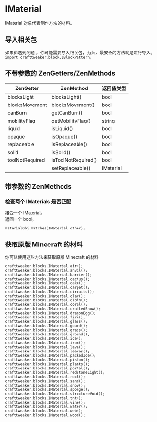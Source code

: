 # IMaterial

IMaterial 对象代表制作方块的材料。

## 导入相关包

如果你遇到问题 ，你可能需要导入相关包，为此，最安全的方法就是进行导入。  
`import crafttweaker.block.IBlockPattern;`

## 不带参数的 ZenGetters/ZenMethods

| ZenGetter       | ZenMethod           | 返回值类型     |
| --------------- | ------------------- | --------- |
| blocksLight     | blocksLight()       | bool      |
| blocksMovement  | blocksMovement()    | bool      |
| canBurn         | getCanBurn()        | bool      |
| mobilityFlag    | getMobilityFlag()   | string    |
| liquid          | isLiquid()          | bool      |
| opaque          | isOpaque()          | bool      |
| replaceable     | isReplaceable()     | bool      |
| solid           | isSolid()           | bool      |
| toolNotRequired | isToolNotRequired() | bool      |
|                 | setReplaceable()    | IMaterial |

## 带参数的 ZenMethods

### 检查两个 IMaterials 是否匹配

接受一个 IMaterial。  
返回一个 bool。

    materialObj.matches(IMaterial other);
    

## 获取原版 Minecraft 的材料

你可以使用这些方法来获取原版 Minecraft 的材料

    crafttweaker.blocks.IMaterial.air();
    crafttweaker.blocks.IMaterial.anvil();
    crafttweaker.blocks.IMaterial.barrier();
    crafttweaker.blocks.IMaterial.cactus();
    crafttweaker.blocks.IMaterial.cake();
    crafttweaker.blocks.IMaterial.carpet();
    crafttweaker.blocks.IMaterial.circuits();
    crafttweaker.blocks.IMaterial.clay();
    crafttweaker.blocks.IMaterial.cloth();
    crafttweaker.blocks.IMaterial.coral();
    crafttweaker.blocks.IMaterial.craftedSnow();
    crafttweaker.blocks.IMaterial.dragonEgg();
    crafttweaker.blocks.IMaterial.fire();
    crafttweaker.blocks.IMaterial.glass();
    crafttweaker.blocks.IMaterial.gourd();
    crafttweaker.blocks.IMaterial.grass();
    crafttweaker.blocks.IMaterial.ground();
    crafttweaker.blocks.IMaterial.ice();
    crafttweaker.blocks.IMaterial.iron();
    crafttweaker.blocks.IMaterial.lava();
    crafttweaker.blocks.IMaterial.leaves();
    crafttweaker.blocks.IMaterial.packedIce();
    crafttweaker.blocks.IMaterial.piston();
    crafttweaker.blocks.IMaterial.plants();
    crafttweaker.blocks.IMaterial.portal();
    crafttweaker.blocks.IMaterial.redstoneLight();
    crafttweaker.blocks.IMaterial.rock();
    crafttweaker.blocks.IMaterial.sand();
    crafttweaker.blocks.IMaterial.snow();
    crafttweaker.blocks.IMaterial.sponge();
    crafttweaker.blocks.IMaterial.structureVoid();
    crafttweaker.blocks.IMaterial.tnt();
    crafttweaker.blocks.IMaterial.vine();
    crafttweaker.blocks.IMaterial.water();
    crafttweaker.blocks.IMaterial.web();
    crafttweaker.blocks.IMaterial.wood();